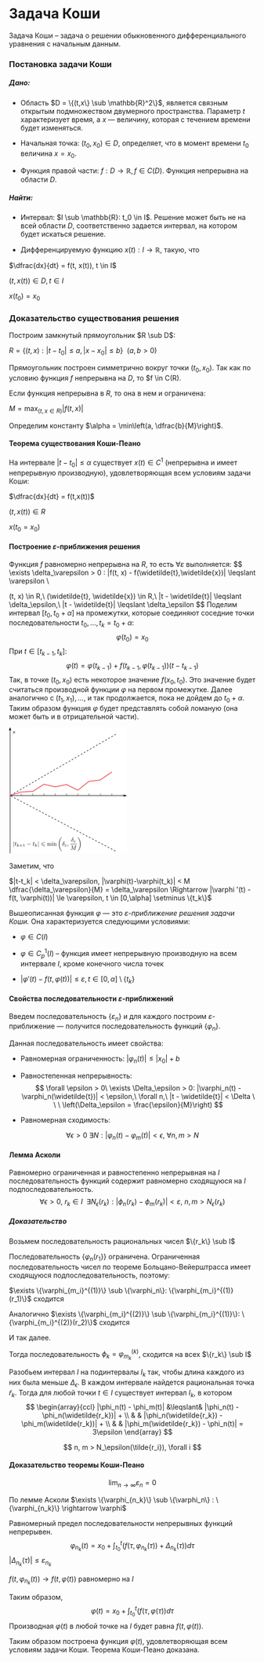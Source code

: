# Задача Коши

Задача Коши – задача о решении обыкновенного дифференциального уравнения с начальным данным.

### Постановка задачи Коши

##### Дано:

* Область $D = \{(t,x\} \sub \mathbb{R}^2\}$, является связным открытым подмножеством двумерного пространства. Параметр $t$ характеризует время, а $x$ — величину, которая с течением времени будет изменяться.

* Начальная точка: $(t_0, x_0) \in D$, определяет, что в момент времени $t_0$ величина $x=x_0$.

* Функция правой части: $f:D \rightarrow \mathbb{R}, f \in C(D)$. Функция непрерывна на области $D$.

##### Найти:

* Интервал: $I \sub \mathbb{R}: t_0 \in I$. Решение может быть не на всей области $D$, соответственно задается интервал, на котором будет искаться решение.

* Дифференцируемую функцию $x(t): I \rightarrow \mathbb{R}$, такую, что

$\dfrac{dx}{dt} = f(t, x(t)), t \in I$

$(t,x(t)) \in D, t \in I$

$x(t_0) = x_0$

### Доказательство существования решения

Построим замкнутый прямоугольник $R \sub D$:

$R = \{(t,x):|t-t_0| \le a, |x-x_0| \le b\} \ \ (a,b>0)$

Прямоугольник построен симметрично вокруг точки $(t_0,x_0)$. Так как по условию функция $f$ непрерывна на $D$, то $f \in C(R).

Если функция непрерывна в $R$, то она в нем и ограничена:

$M = \max_{(t,x\in R)} |f(t,x)|$

Определим константу $\alpha = \min\left(a, \dfrac{b}{M}\right)$. 

#### Теорема существования Коши-Пеано

На интервале $|t-t_0| \le \alpha$ существует $x(t) \in C^1$ (непрерывна и имеет непрерывную производную), удовлетворяющая всем условиям задачи Коши:

$\dfrac{dx}{dt} = f(t,x(t))$

$(t,x(t)) \in R$

$x(t_0 = x_0)$

#### Построение $\varepsilon$-приближения решения

Функция $f$ равномерно непрерывна на $R$, то есть $\forall \varepsilon$ выполняется:
$$
\exists \delta_\varepsilon > 0 : |f(t, x) - f(\widetilde{t},\widetilde{x})| \leqslant \varepsilon \\

(t, x) \in R,\ (\widetilde{t}, \widetilde{x}) \in R,\ |t - \widetilde{t}| \leqslant \delta_\epsilon,\ |t - \widetilde{t}| \leqslant \delta_\epsilon
$$
Поделим интервал $[t_0, t_0 + \alpha]$ на промежутки, которые соединяют соседние точки последовательности $t_0, ..., t_k = t_0 + \alpha$:
$$
\varphi(t_0)=x_0
$$
При $t \in [t_{k-1}, t_k]$:
$$
\varphi(t) = \varphi(t_{k-1}) + f(t_{k-1}, \varphi(t_{k-1}))(t - t_{k-1})
$$
Так, в точке $(t_0, x_0)$ есть некоторое значение $f(x_0, t_0)$. Это значение будет считаться производной функции $\varphi$ на первом промежутке. Далее аналогично с $(t_1, x_1), ...$, и так продолжается, пока не дойдем до $t_0 + \alpha$. Таким образом функция $\varphi$ будет представлять собой ломаную (она может быть и в отрицательной части).

<img src="./sources/LETI9/plot.png" alt="plot" style="zoom:25%;" />

Заметим, что

$|t-t_k| < \delta_\varepsilon, |\varphi(t)-\varphi(t_k)| < M \dfrac{\delta_\varepsilon}{M} = \delta_\varepsilon \Rightarrow  |\varphi '(t) - f(t, \varphi(t))| \le \varepsilon, t \in [0,\alpha] \setminus  \{t_k\}$

Вышеописанная функция $\varphi$ — это *$\varepsilon$-приближение решения задачи Коши.* Она характеризуется следующими условиями:

* $\varphi \in C(I)$

* $\varphi \in C_p^1(I)$ – функция имеет непрерывную производную на всем интервале $I$, кроме конечного числа точек

* $|\varphi '(t) - f(t, \varphi(t))| \le \varepsilon,  t \in [0,\alpha] \setminus \{t_k\}$

#### Свойства последовательности $\varepsilon$-приближений

Введем последовательность $\{\varepsilon_n\}$ и для каждого построим $\varepsilon$-приближение — получится последовательность функций $\{\varphi_n\}$.

Данная последовательность имеет свойства:

* Равномерная ограниченность: $|\varphi_n(t)| \le |x_0| + b$

* Равностепенная непрерывность:
  $$
  \forall \epsilon > 0\ \exists \Delta_\epsilon > 0: |\varphi_n(t) - \varphi_n(\widetilde{t})| < \epsilon,\ \forall n,\ |t - \widetilde{t}| < \Delta
  \ \ \ 
  \left(\Delta_\epsilon = \frac{\epsilon}{M}\right)
  $$

* Равномерная сходимость:

$$
\forall \epsilon > 0\ \exists N: |\varphi_n(t) - \varphi_m(t)| < \epsilon,\ \forall n,m > N
$$

#### Лемма Асколи

Равномерно ограниченная и равностепенно непрерывная на $I$ последовательность функций содержит равномерно сходящуюся на $I$ подпоследовательность.
$$
\forall \epsilon > 0,\ r_k \in I\ \  \exists N_\epsilon(r_k) : |\phi_n(r_k) - \phi_m(r_k)| < \varepsilon, \ n, m > N_\epsilon(r_k)
$$

##### Доказательство

Возьмем последовательность рациональных чисел $\{r_k\} \sub I$

Последовательность $\{\varphi_n(r_1\}\}$ ограничена. Ограниченная последовательность чисел по теореме Больцано-Вейерштрасса имеет сходящуюся подпоследовательность, поэтому:

$\exists \{\varphi_{m_i}^{(1)}\} \sub \{\varphi_n\}: \{\varphi_{m_i}^{(1)}(r_1)\}$ сходится

Аналогично $\exists \{\varphi_{m_i}^{(2)}\} \sub \{\varphi_{m_i}^{(1)}\}: \{\varphi_{m_i}^{(2)}(r_2)\}$ сходится

И так далее.

Тогда последовательность $\phi_k = \varphi_{m_k}^{(k)}$, сходится на всех $\{r_k\} \sub I$

Разобьем интервал $I$ на подинтервалы $I_k$ так, чтобы длина каждого из них была меньше $\Delta_\epsilon$. В каждом интервале найдется рациональная точка $\tilde{r}_k$. Тогда для любой точки $t\in I$ существует интервал $I_k$, в котором
$$
\begin{array}{ccl}
|\phi_n(t) - \phi_m(t)| &\leqslant& |\phi_n(t) - \phi_n(\widetilde{r_k})| + \\
                        &  & |\phi_n(\widetilde{r_k}) - \phi_m(\widetilde{r_k})| + \\
                        &  & |\phi_m(\widetilde{r_k}) - \phi_n(t)| = 3\epsilon
\end{array}
$$

$$
n, m > N_\epsilon(\tilde{r_i}), \forall i
$$


#### Доказательство теоремы Коши-Пеано

$$
\lim_{n \rightarrow \infty} \varepsilon_n = 0
$$

По лемме Асколи $\exists \{\varphi_{n_k}\} \sub \{\varphi_n\} : \{\varphi_{n_k}\} \rightarrow \varphi$

Равномерный предел последовательности непрерывных функций непрерывен.
$$
\varphi_{n_k}(t) = x_0 + \int_{t_0}^t (f(\tau, \varphi_{n_k}(\tau)) + \Delta_{n_k}(\tau)) d\tau
$$
$|\Delta_{n_k}(\tau)| \le \varepsilon_{n_k}$

$f(t, \varphi_{n_k}(t)) \rightarrow f(t, \varphi(t))$ равномерно на $I$

Таким образом,
$$
\varphi(t) = x_0 + \int_{t_0}^t (f(\tau, \varphi(\tau))d\tau
$$
Производная $\varphi(t)$ в любой точке на $I$ будет равна $f(t, \varphi(t))$.

Таким образом построена функция $\varphi(t)$, удовлетворяющая всем условиям задачи Коши. Теорема Коши-Пеано доказана.